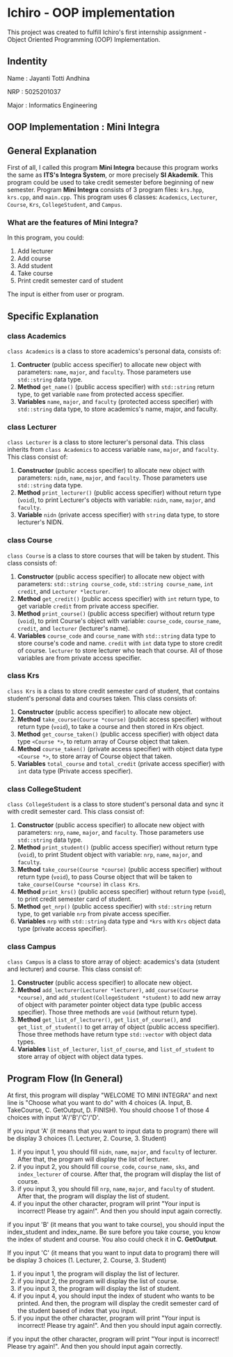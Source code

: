 # Ichiro - OOP implementation
This project was created to fulfill Ichiro's first internship assignment - Object Oriented Programming (OOP) Implementation.

## Indentity
Name    : Jayanti Totti Andhina

NRP     : 5025201037

Major   : Informatics Engineering

## OOP Implementation : Mini Integra

## General Explanation
First of all, I called this program **Mini Integra** because this program works the same as **ITS's Integra System**, or more precisely **SI Akademik**. This program could be used to take credit semester before beginning of new semester. Program **Mini Integra** consists of 3 program files: `krs.hpp`, `krs.cpp`, and `main.cpp`. This program uses 6 classes: `Academics`, `Lecturer`, `Course`, `Krs`, `CollegeStudent`, and `Campus`.

### What are the features of **Mini Integra**?
In this program, you could:
1. Add lecturer 
2. Add course
3. Add student
4. Take course
5. Print credit semester card of student

The input is either from user or program.

## Specific Explanation
### class Academics
`class Academics` is a class to store academics's personal data, consists of:
1. **Contructer** (public access specifier) to allocate new object with parameters: `name`, `major`, and `faculty`. Those parameters use `std::string` data type.
2. **Method** `get_name()` (public access specifier) with `std::string` return type, to get variable `name` from protected access specifier.
3. **Variables** `name`, `major`, and `faculty` (protected access specifier) with `std::string` data type, to store academics's name, major, and faculty.

### class Lecturer
`class Lecturer` is a class to store lecturer's personal data. This class inherits from `class Academics` to access variable `name`, `major`, and `faculty`. This class consist of:
1. **Constructor** (public access specifier) to allocate new object with parameters: `nidn`, `name`, `major`, and `faculty`. Those parameters use `std::string` data type.
2. **Method** `print_lecturer()` (public access specifier) without return type (`void`), to print Lecturer's objects with variable: `nidn`, `name`, `major`, and `faculty`.
3. **Variable** `nidn` (private access specifier) with `string` data type, to store lecturer's NIDN.

### class Course
`class Course` is a class to store courses that will be taken by student. This class consists of:
1. **Constructor** (public access specifier) to allocate new object with parameters: `std::string course_code`, `std::string course_name`, `int credit`, and `Lecturer *lecturer`.
2. **Method** `get_credit()` (public access specifier) with `int` return type, to get variable `credit` from private access specifier.
3. **Method** `print_course()` (public access specifier) without return type (`void`), to print Course's object with variable: `course_code`, `course_name`, `credit`, and `lecturer` (lecturer's name).
4. **Variables** `course_code` and `course_name` with `std::string` data type to store course's code and name. `credit` with `int` data type to store credit of course. `lecturer` to store lecturer who teach that course. All of those variables are from private access specifier.

### class Krs
`class Krs` is a class to store credit semester card of student, that contains student's personal data and courses taken. This class consists of:
1. **Constructor** (public access specifier) to allocate new object.
2. **Method** `take_course(Course *course)` (public access specifier) without return type (`void`), to take a course and then stored in Krs object.
3. **Method** `get_course_taken()` (public access specifier) with object data type `<Course *>`, to return array of Course object that taken.
4. **Method** `course_taken()` (private access specifier) with object data type `<Course *>`, to store array of Course object that taken.
5. **Variables** `total_course` and `total_credit` (private access specifier) with `int` data type (Private access specifier).

### class CollegeStudent
`class CollegeStudent` is a class to store student's personal data and sync it with credit semester card. This class consist of:
1. **Constructor** (public access specifier) to allocate new object with parameters: `nrp`, `name`, `major`, and `faculty`. Those parameters use `std::string` data type.
2. **Method** `print_student()` (public access specifier) without return type (`void`), to print Student object with variable: `nrp`, `name`, `major`, and `faculty`.
3. **Method** `take_course(Course *course)` (public access specifier) without return type (`void`), to pass Course object that will be taken to `take_course(Course *course)` in `class Krs`.
4. **Method** `print_krs()` (public access specifier) without return type (`void`), to print credit semester card of student.
5. **Method** `get_nrp()` (public access specifier) with `std::string` return type, to get variable `nrp` from pivate access specifier.
6. **Variables** `nrp` with `std::string` data type and `*krs` with `Krs` object data type (private access specifier).

### class Campus
`class Campus` is a class to store array of object: academics's data (student and lecturer) and course. This class consist of:
1. **Constructer** (public access specifier) to allocate new object.
2. **Method** `add_lecturer(Lecturer *lecturer)`, `add_course(Course *course)`, and `add_student(CollegeStudent *student)` to add new array of object with parameter pointer object data type  (public access specifier). Those three methods are `void` (without return type).
3. **Method** `get_list_of_lecturer()`, `get_list_of_course()`, and `get_list_of_student()` to get array of object (public access specifier). Those three methods have return type `std::vector` with object data types.
4. **Variables** `list_of_lecturer`, `list_of_course`, and `list_of_student` to store array of object with object data types.

## Program Flow (In General)
At first, this program will display "WELCOME TO MINI INTEGRA" and next line is "Choose what you want to do" with 4 choices (A. Input, B. TakeCourse, C. GetOutput, D. FINISH). You should choose 1 of those 4 choices with input 'A'/'B'/'C'/'D'.

If you input 'A' (it means that you want to input data to program) there will be display 3 choices (1. Lecturer, 2. Course, 3. Student)

1. if you input 1, you should fill `nidn`, `name`, `major`, and `faculty` of lecturer. After that, the program will display the list of lecturer.
2. if you input 2, you should fill `course_code`, `course_name`, `sks`, and `index_lecturer` of course. After that, the program will display the list of course.
3. if you input 3, you should fill `nrp`, `name`, `major`, and `faculty` of student. After that, the program will display the list of student.
4. if you input the other character, program will print "Your input is incorrect! Please try again!". And then you should input again correctly.

if you input 'B' (it means that you want to take course), you should input the index_student and index_name. Be sure before you take course, you know the index of student and course. You also could check it in **C. GetOutput**.

If you input 'C' (it means that you want to input data to program) there will be display 3 choices (1. Lecturer, 2. Course, 3. Student)

1. if you input 1, the program will display the list of lecturer.
2. if you input 2, the program will display the list of course.
3. if you input 3, the program will display the list of student.
4. if you input 4, you should input the index of student who wants to be printed. And then, the program will display the credit semester card of the student based of index that you input.
5. if you input the other character, program will print "Your input is incorrect! Please try again!". And then you should input again correctly.

if you input the other character, program will print "Your input is incorrect! Please try again!". And then you should input again correctly.